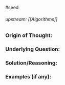 #seed 
###### upstream: [[Algorithms]]

### Origin of Thought:


### Underlying Question: 


### Solution/Reasoning: 


### Examples (if any): 

